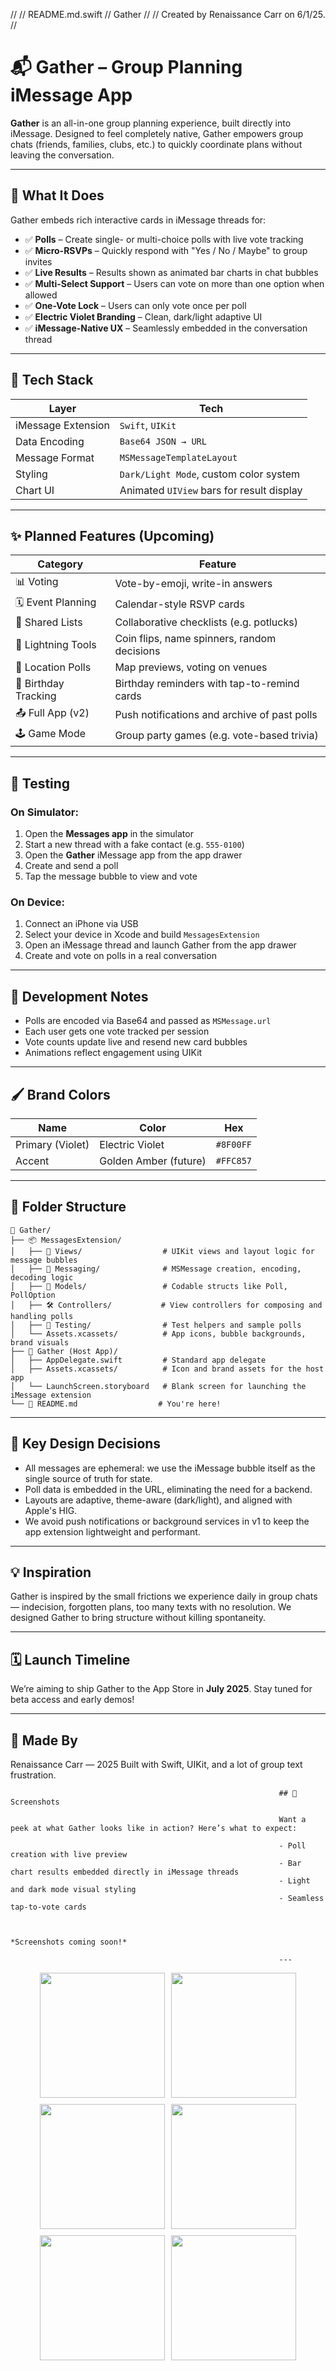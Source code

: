 //
//  README.md.swift
//  Gather
//
//  Created by Renaissance Carr on 6/1/25.
//

# 📬 Gather – Group Planning iMessage App

**Gather** is an all-in-one group planning experience, built directly into iMessage. Designed to feel completely native, Gather empowers group chats (friends, families, clubs, etc.) to quickly coordinate plans without leaving the conversation.

---

## 🎯 What It Does

Gather embeds rich interactive cards in iMessage threads for:

- ✅ **Polls** – Create single- or multi-choice polls with live vote tracking
- ✅ **Micro-RSVPs** – Quickly respond with "Yes / No / Maybe" to group invites
- ✅ **Live Results** – Results shown as animated bar charts in chat bubbles
- ✅ **Multi-Select Support** – Users can vote on more than one option when allowed
- ✅ **One-Vote Lock** – Users can only vote once per poll
- ✅ **Electric Violet Branding** – Clean, dark/light adaptive UI
- ✅ **iMessage-Native UX** – Seamlessly embedded in the conversation thread

---

## 🧱 Tech Stack

| Layer              | Tech                      |
|--------------------|---------------------------|
| iMessage Extension | `Swift`, `UIKit`          |
| Data Encoding      | `Base64 JSON → URL`       |
| Message Format     | `MSMessageTemplateLayout` |
| Styling            | `Dark/Light Mode`, custom color system |
| Chart UI           | Animated `UIView` bars for result display |

---

## ✨ Planned Features (Upcoming)

| Category               | Feature                                       |
|------------------------|-----------------------------------------------|
| 📊 Voting              | Vote-by-emoji, write-in answers               |
| 🗓 Event Planning      | Calendar-style RSVP cards                     |
| 🧾 Shared Lists        | Collaborative checklists (e.g. potlucks)      |
| 🎲 Lightning Tools     | Coin flips, name spinners, random decisions   |
| 📍 Location Polls      | Map previews, voting on venues                |
| 🎂 Birthday Tracking   | Birthday reminders with tap-to-remind cards   |
| 📤 Full App (v2)       | Push notifications and archive of past polls |
| 🕹️ Game Mode           | Group party games (e.g. vote-based trivia)    |

---

## 🧪 Testing

### On Simulator:
1. Open the **Messages app** in the simulator
2. Start a new thread with a fake contact (e.g. `555-0100`)
3. Open the **Gather** iMessage app from the app drawer
4. Create and send a poll
5. Tap the message bubble to view and vote

### On Device:
1. Connect an iPhone via USB
2. Select your device in Xcode and build `MessagesExtension`
3. Open an iMessage thread and launch Gather from the app drawer
4. Create and vote on polls in a real conversation

---

## 🚧 Development Notes

- Polls are encoded via Base64 and passed as `MSMessage.url`
- Each user gets one vote tracked per session
- Vote counts update live and resend new card bubbles
- Animations reflect engagement using UIKit

---

## 🖌️ Brand Colors

| Name            | Color      | Hex       |
|-----------------|------------|-----------|
| Primary (Violet)| Electric Violet | `#8F00FF` |
| Accent          | Golden Amber (future) | `#FFC857` |

---

## 📁 Folder Structure

```
📁 Gather/
├── 📦 MessagesExtension/
│   ├── 🎨 Views/                  # UIKit views and layout logic for message bubbles
│   ├── 📡 Messaging/              # MSMessage creation, encoding, decoding logic
│   ├── 🧠 Models/                 # Codable structs like Poll, PollOption
│   ├── 🛠️ Controllers/           # View controllers for composing and handling polls
│   ├── 🧪 Testing/                # Test helpers and sample polls
│   └── Assets.xcassets/          # App icons, bubble backgrounds, brand visuals
├── 📲 Gather (Host App)/
│   ├── AppDelegate.swift         # Standard app delegate
│   ├── Assets.xcassets/          # Icon and brand assets for the host app
│   └── LaunchScreen.storyboard   # Blank screen for launching the iMessage extension
└── 📄 README.md                  # You're here!
```

---

## 🧠 Key Design Decisions

- All messages are ephemeral: we use the iMessage bubble itself as the single source of truth for state.
- Poll data is embedded in the URL, eliminating the need for a backend.
- Layouts are adaptive, theme-aware (dark/light), and aligned with Apple's HIG.
- We avoid push notifications or background services in v1 to keep the app extension lightweight and performant.

---

## 💡 Inspiration


Gather is inspired by the small frictions we experience daily in group chats— indecision, forgotten plans, too many texts with no resolution. We designed Gather to bring structure without killing spontaneity.

---

## 🗓️ Launch Timeline

We’re aiming to ship Gather to the App Store in **July 2025**.
Stay tuned for beta access and early demos!

---

## 👥 Made By

Renaissance Carr — 2025
Built with Swift, UIKit, and a lot of group text frustration.
                                                                
                                                                
                                                                
                                                                
                                                                
                                                                
                                                                ## 📸 Screenshots

                                                                Want a peek at what Gather looks like in action? Here’s what to expect:

                                                                - Poll creation with live preview
                                                                - Bar chart results embedded directly in iMessage threads
                                                                - Light and dark mode visual styling
                                                                - Seamless tap-to-vote cards


                                                                *Screenshots coming soon!*

                                                                ---
<div align="center" style="display: flex; flex-wrap: wrap; gap: 10px; justify-content: center;">

  <img src="https://github.com/user-attachments/assets/82ee019e-27a5-4cc8-913f-67a90618ddb8" width="200" />
  <img src="https://github.com/user-attachments/assets/260bf7c7-ed53-4fa1-9430-0fa6456c2a7f" width="200" />
  <img src="https://github.com/user-attachments/assets/18a1900e-add8-42b1-8ef1-5e0b1260aa9a" width="200" />
  <img src="https://github.com/user-attachments/assets/6dcaab3f-666f-4872-9540-3ddf55b2ae84" width="200" />
  <img src="https://github.com/user-attachments/assets/b10e2a5d-725a-4df6-ba15-22739e2f462b" width="200" />
  <img src="https://github.com/user-attachments/assets/690b0ee3-f8ab-4999-ab01-5477a81ddbf4" width="200" />

</div>
